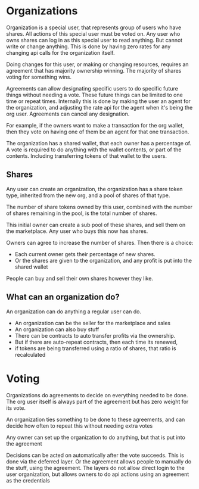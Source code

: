 # Organizations

Organization is a special user, that represents group of users who have shares. All actions of this special user must be voted on.
Any user who owns shares can log in as this special user to read anything. But cannot write or change anything.
This is done by having zero rates for any changing api calls for the organization itself.

Doing changes for this user, or making or changing resources, requires an agreement that has majority ownership winning.
The majority of shares voting for something wins.

Agreements can allow designating specific users to do specific future things without needing a vote. These future things can be limited to one time or repeat times.
Internally this is done by making the user an agent for the organization, and adjusting the rate api for the agent when it's being the org user.
Agreements can cancel any designation.

For example, if the owners want to make a transaction for the org wallet, then they vote on having one of them be an agent for that one transaction.

The organization has a shared wallet, that each owner has a percentage of. A vote is required to do anything with the wallet contents, or part of the contents.
Including transferring tokens of that wallet to the users.


## Shares

Any user can create an organization, the organization has a share token type, inherited from the new org, and a pool of shares of that type.

The number of share tokens owned by this user, combined with the number of shares remaining in the pool, is the total number of shares.

This initial owner can create a sub pool of these shares, and sell them on the marketplace. Any user who buys this now has shares.

Owners can agree to increase the number of shares.
Then there is a choice:
* Each current owner gets their percentage of new shares. 
* Or the shares are given to the organization, and any profit is put into the shared wallet 

People can buy and sell their own shares however they like.

## What can an organization do?

An organization can do anything a regular user can do.

* An organization can be the seller for the marketplace and sales
* An organization can also buy stuff
* There can be contracts to auto transfer profits via the ownership.
* But if there are auto-repeat contracts, then each time its renewed,
* if tokens are being transferred using a ratio of shares, that ratio is recalculated 

# Voting

Organizations do agreements to decide on everything needed to be done. The org user itself is always part of the agreement but has zero weight for its vote.

An organization ties something to be done to these agreements, and can decide how often to repeat this without needing extra votes

Any owner can set up the organization to do anything, but that is put into the agreement

Decisions can be acted on automatically after the vote succeeds. This is done via the deferred layer.
Or the agreement allows people to manually do the stuff, using the agreement.
The layers do not allow direct login to the user organization, but allows owners to do api actions using an agreement as the credentials
